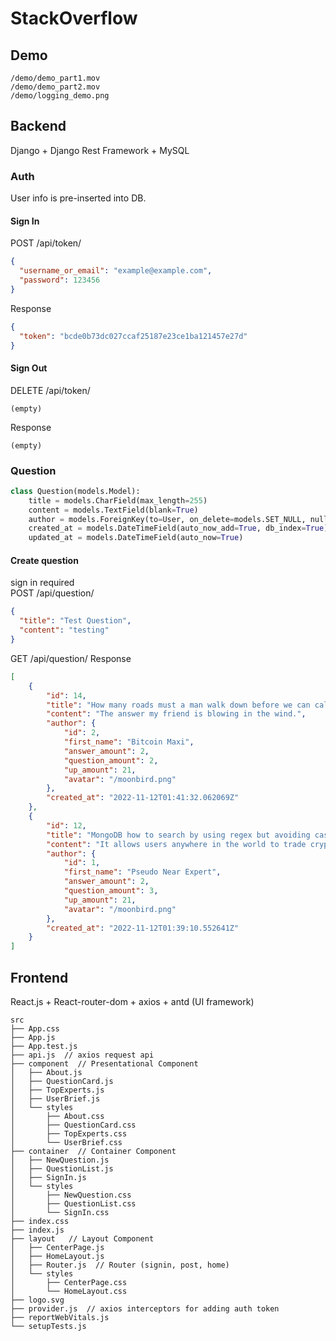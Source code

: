 # StackOverflow
## Demo
`/demo/demo_part1.mov`  
`/demo/demo_part2.mov`  
`/demo/logging_demo.png`  
## Backend
Django + Django Rest Framework + MySQL
### Auth 
User info is pre-inserted into DB.
#### Sign In  
POST /api/token/
```json
{
  "username_or_email": "example@example.com",
  "password": 123456
}
```
Response
```json
{
  "token": "bcde0b73dc027ccaf25187e23ce1ba121457e27d"
}
```
#### Sign Out
DELETE /api/token/
```
(empty)
```
Response
```
(empty)
```

### Question
```python
class Question(models.Model):
    title = models.CharField(max_length=255)
    content = models.TextField(blank=True)
    author = models.ForeignKey(to=User, on_delete=models.SET_NULL, null=True)
    created_at = models.DateTimeField(auto_now_add=True, db_index=True)
    updated_at = models.DateTimeField(auto_now=True)
```
#### Create question  
sign in required  
POST /api/question/
```json
{
  "title": "Test Question",
  "content": "testing"
}
```

GET /api/question/
Response
```json
[
    {
        "id": 14,
        "title": "How many roads must a man walk down before we can call him a man?",
        "content": "The answer my friend is blowing in the wind.",
        "author": {
            "id": 2,
            "first_name": "Bitcoin Maxi",
            "answer_amount": 2,
            "question_amount": 2,
            "up_amount": 21,
            "avatar": "/moonbird.png"
        },
        "created_at": "2022-11-12T01:41:32.062069Z"
    },
    {
        "id": 12,
        "title": "MongoDB how to search by using regex but avoiding case sensitive?",
        "content": "It allows users anywhere in the world to trade crypto without an intermediary. UNI, the governance token that allows users to vote on key protocol changes, is one of the largest cryptocurrencies by market cap.",
        "author": {
            "id": 1,
            "first_name": "Pseudo Near Expert",
            "answer_amount": 2,
            "question_amount": 3,
            "up_amount": 21,
            "avatar": "/moonbird.png"
        },
        "created_at": "2022-11-12T01:39:10.552641Z"
    }
]
```

## Frontend
React.js + React-router-dom + axios + antd (UI framework)
```text
src
├── App.css 
├── App.js 
├── App.test.js
├── api.js  // axios request api
├── component  // Presentational Component
│   ├── About.js
│   ├── QuestionCard.js 
│   ├── TopExperts.js  
│   ├── UserBrief.js
│   └── styles
│       ├── About.css
│       ├── QuestionCard.css
│       ├── TopExperts.css
│       └── UserBrief.css
├── container  // Container Component
│   ├── NewQuestion.js
│   ├── QuestionList.js
│   ├── SignIn.js
│   └── styles
│       ├── NewQuestion.css
│       ├── QuestionList.css
│       └── SignIn.css
├── index.css
├── index.js
├── layout   // Layout Component
│   ├── CenterPage.js
│   ├── HomeLayout.js
│   ├── Router.js  // Router (signin, post, home)
│   └── styles
│       ├── CenterPage.css
│       └── HomeLayout.css
├── logo.svg
├── provider.js  // axios interceptors for adding auth token
├── reportWebVitals.js
└── setupTests.js
```